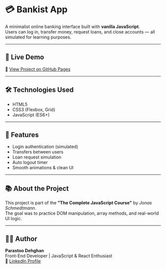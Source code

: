 # 💳 Bankist App

A minimalist online banking interface built with **vanilla JavaScript**.  
Users can log in, transfer money, request loans, and close accounts — all simulated for learning purposes.

---

## 🚀 Live Demo
🔗 [View Project on GitHub Pages](https://parastoodehghan.github.io/bankist-app/)

---

## 🛠️ Technologies Used
- HTML5
- CSS3 (Flexbox, Grid)
- JavaScript (ES6+)

---

## 🎯 Features
- Login authentication (simulated)
- Transfers between users
- Loan request simulation
- Auto logout timer
- Smooth animations & clean UI

---

## 📚 About the Project
This project is part of the **"The Complete JavaScript Course"** by *Jonas Schmedtmann*.  
The goal was to practice DOM manipulation, array methods, and real-world UI logic.

---

## 👩‍💻 Author
**Parastoo Dehghan**  
Front-End Developer | JavaScript & React Enthusiast  
🔗 [LinkedIn Profile](https://www.linkedin.com/in/parastoo-dehghan/)
